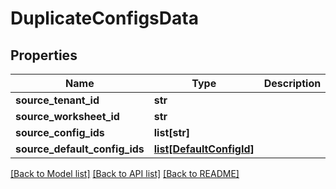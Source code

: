 # DuplicateConfigsData

## Properties
Name | Type | Description | Notes
------------ | ------------- | ------------- | -------------
**source_tenant_id** | **str** |  | [optional] 
**source_worksheet_id** | **str** |  | [optional] 
**source_config_ids** | **list[str]** |  | [optional] 
**source_default_config_ids** | [**list[DefaultConfigId]**](DefaultConfigId.md) |  | [optional] 

[[Back to Model list]](../README.md#documentation-for-models) [[Back to API list]](../README.md#documentation-for-api-endpoints) [[Back to README]](../README.md)


